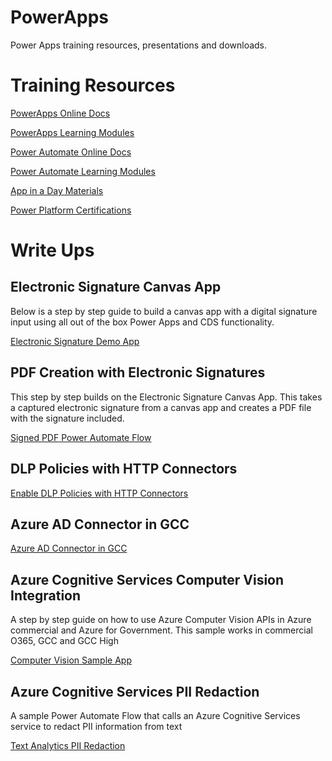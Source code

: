 # PowerApps

Power Apps training resources, presentations and downloads.

# Training Resources
[PowerApps Online Docs](https://docs.microsoft.com/en-us/powerapps/)

[PowerApps Learning Modules](https://docs.microsoft.com/en-us/learn/browse/?products=power-apps)

[Power Automate Online Docs](https://docs.microsoft.com/en-us/power-automate/)

[Power Automate Learning Modules](https://docs.microsoft.com/en-us/learn/browse/?products=power-automate&term=Power%20Automate)

[App in a Day Materials](https://aka.ms/appinaday)

[Power Platform Certifications](https://docs.microsoft.com/en-us/learn/certifications/browse/?products=power-platform)

# Write Ups

## Electronic Signature Canvas App
Below is a step by step guide to build a canvas app with a digital signature input using all out of the box Power Apps and CDS functionality.

[Electronic Signature Demo App](WriteUps/ElectronicSignatures.md)

## PDF Creation with Electronic Signatures
This step by step builds on the Electronic Signature Canvas App.  This takes a captured electronic signature from a canvas app and creates a PDF file with the signature included.

[Signed PDF Power Automate Flow](WriteUps/SignedPdfFlow.md)

## DLP Policies with HTTP Connectors
[Enable DLP Policies with HTTP Connectors](WriteUps/DlpPolicies.md)

## Azure AD Connector in GCC
[Azure AD Connector in GCC](WriteUps/AzureADGcc.md)

## Azure Cognitive Services Computer Vision Integration
A step by step guide on how to use Azure Computer Vision APIs in Azure commercial and Azure for Government.  This sample works in commercial O365, GCC and GCC High

[Computer Vision Sample App](WriteUps/ComputerVision.md)

## Azure Cognitive Services PII Redaction
A sample Power Automate Flow that calls an Azure Cognitive Services service to redact PII information from text

[Text Analytics PII Redaction](WriteUps/Redaction.md)